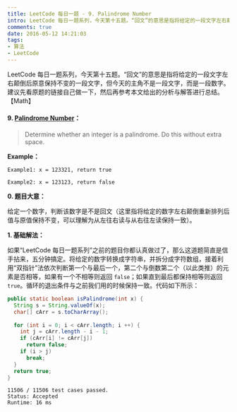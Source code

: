 ```yaml
---
title: LeetCode 每日一题 - 9. Palindrome Number
intro: LeetCode 每日一题系列，今天第十五题。“回文”的意思是指将给定的一段文字左右颠倒后原意保持不变的一段文字，但今天的主角不是一段文字，而是一段数字。建议先看原题的链接自己做一下，然后再参考本文给出的分析与解答进行总结。【Math】
comments: true
date: 2016-05-12 14:21:03
tags:
- 算法
- LeetCode
---
```


LeetCode 每日一题系列，今天第十五题。“回文”的意思是指将给定的一段文字左右颠倒后原意保持不变的一段文字，但今天的主角不是一段文字，而是一段数字。建议先看原题的链接自己做一下，然后再参考本文给出的分析与解答进行总结。【Math】

#### 9. [Palindrome Number](https://leetcode.com/problems/palindrome-number/)：

> Determine whether an integer is a palindrome. Do this without extra space.

**Example：**

```text
Example1: x = 123321, return true

Example2: x = 123123, return false
```

**0. 题目大意：**

给定一个数字，判断该数字是不是回文（这里指将给定的数字左右颠倒重新排列后值与原值保持不变，可以理解为从左往右读与从右往左读保持一致）。

**1. 基础解法：**

如果“LeetCode 每日一题系列”之前的题目你都认真做过了，那么这道题简直是信手拈来，五分钟搞定。将给定的数字转换成字符串，并拆分成字符数组，接着利用“双指针”法依次判断第一个与最后一个，第二个与倒数第二个（以此类推）的元素是否相等，如果有一个不相等则返回 `false`；如果直到最后都保持相等则返回 `true`。循环的退出条件与之前我们用的时候保持一致。代码如下所示：

```java
public static boolean isPalindrome(int x) {
  String s = String.valueOf(x);
  char[] cArr = s.toCharArray();
  
  for (int i = 0; i < cArr.length; i ++) {
    int j = cArr.length - i - 1;
    if (cArr[i] != cArr[j])
      return false;  
    if (i > j)
      break;
  }
  return true;
}
```

```text
11506 / 11506 test cases passed.
Status: Accepted
Runtime: 16 ms
```
